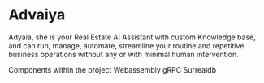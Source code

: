 # Advaiya
Adyaia, she is your Real Estate AI Assistant with custom Knowledge base, and can run, manage, automate, streamline your routine and repetitive business operations without any or with minimal human intervention.

Components within the project
Webassembly
gRPC
Surrealdb
